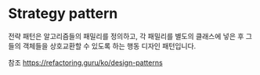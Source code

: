 # Strategy pattern

전략 패턴은 알고리즘들의 패밀리를 정의하고,
각 패밀리를 별도의 클래스에 넣은 후 그들의 객체들을 상호교환할 수 있도록 하는 행동 디자인 패턴입니다.

참조 <https://refactoring.guru/ko/design-patterns>
